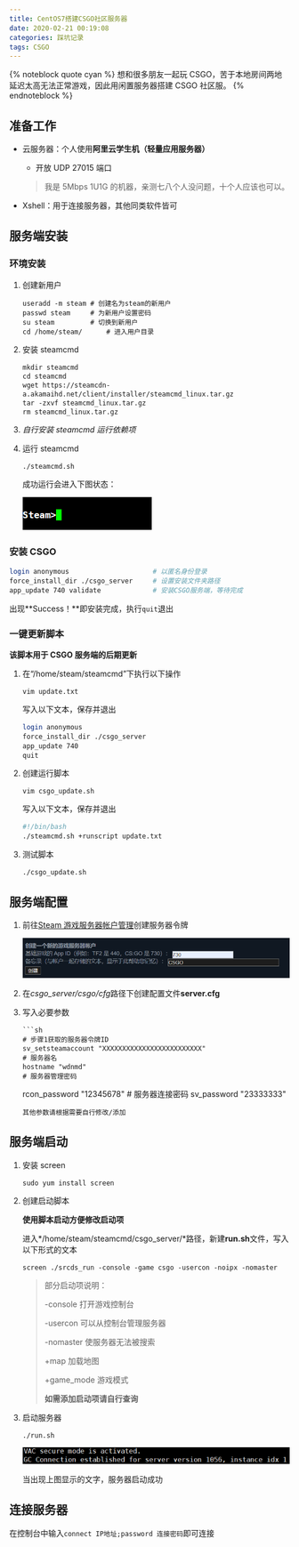 ```yaml
---
title: CentOS7搭建CSGO社区服务器
date: 2020-02-21 00:19:08
categories: 踩坑记录
tags: CSGO
---
```


{% noteblock quote cyan %}
想和很多朋友一起玩 CSGO，苦于本地房间两地延迟太高无法正常游戏，因此用闲置服务器搭建 CSGO 社区服。
{% endnoteblock %}

<!-- more -->

## 准备工作

- 云服务器：个人使用**阿里云学生机（轻量应用服务器）**

  - 开放 UDP 27015 端口

  > 我是 5Mbps 1U1G 的机器，亲测七八个人没问题，十个人应该也可以。

- Xshell：用于连接服务器，其他同类软件皆可

## 服务端安装

### 环境安装

1. 创建新用户

   ```shell
   useradd -m steam	# 创建名为steam的新用户
   passwd steam		# 为新用户设置密码
   su steam			# 切换到新用户
   cd /home/steam/		# 进入用户目录
   ```

2. 安装 steamcmd

   ```shell
   mkdir steamcmd
   cd steamcmd
   wget https://steamcdn-a.akamaihd.net/client/installer/steamcmd_linux.tar.gz
   tar -zxvf steamcmd_linux.tar.gz
   rm steamcmd_linux.tar.gz
   ```

3. _自行安装 steamcmd 运行依赖项_

4. 运行 steamcmd

   ```shell
   ./steamcmd.sh
   ```

   成功运行会进入下图状态：

   ![](CentOS7搭建CSGO社区服务器/image-20200221004214677.png)

### 安装 CSGO

```sh
login anonymous						# 以匿名身份登录
force_install_dir ./csgo_server		# 设置安装文件夹路径
app_update 740 validate				# 安装CSGO服务端，等待完成
```

出现**Success！**即安装完成，执行`quit`退出

### 一键更新脚本

**该脚本用于 CSGO 服务端的后期更新**

1. 在“/home/steam/steamcmd”下执行以下操作

   ```shell
   vim update.txt
   ```

   写入以下文本，保存并退出

   ```sh
   login anonymous
   force_install_dir ./csgo_server
   app_update 740
   quit
   ```

2. 创建运行脚本

   ```shell
   vim csgo_update.sh
   ```

   写入以下文本，保存并退出

   ```sh
   #!/bin/bash
   ./steamcmd.sh +runscript update.txt
   ```

3. 测试脚本

   ```shell
   ./csgo_update.sh
   ```

## 服务端配置

1.  前往[Steam 游戏服务器帐户管理](https://steamcommunity.com/dev/managegameservers)创建服务器令牌

    ![](CentOS7搭建CSGO社区服务器/image-20200221010525719.png)

2.  在*csgo_server/csgo/cfg*路径下创建配置文件**server.cfg**

3.  写入必要参数

        ```sh
        # 步骤1获取的服务器令牌ID
        sv_setsteamaccount "XXXXXXXXXXXXXXXXXXXXXXXXX"
        # 服务器名
        hostname "wdnmd"
        # 服务器管理密码

    rcon_password "12345678" # 服务器连接密码
    sv_password "23333333"

    ```
    其他参数请根据需要自行修改/添加
    ```

## 服务端启动

1. 安装 screen

   ```shell
   sudo yum install screen
   ```

2. 创建启动脚本

   **使用脚本启动方便修改启动项**

   进入*/home/steam/steamcmd/csgo_server/*路径，新建**run.sh**文件，写入以下形式的文本

   ```shell
   screen ./srcds_run -console -game csgo -usercon -noipx -nomaster
   ```

   > 部分启动项说明：
   >
   > -console 打开游戏控制台
   >
   > -usercon 可以从控制台管理服务器
   >
   > -nomaster 使服务器无法被搜索
   >
   > +map 加载地图
   >
   > +game_mode 游戏模式
   >
   > **如需添加启动项请自行查询**

3. 启动服务器

   ```shell
   ./run.sh
   ```

   ![](CentOS7搭建CSGO社区服务器/image-20200221012223811.png)

   当出现上图显示的文字，服务器启动成功

## 连接服务器

在控制台中输入`connect IP地址;password 连接密码`即可连接

